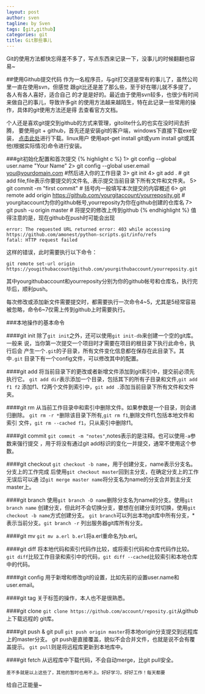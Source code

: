 ```yaml
---
layout: post
author: sven
tagline: by Sven
tags: [git,github]
categories: git
title: Git那些事儿
---
```


Git的使用方法都快忘得差不多了，写点东西来记录一下，没事儿的时候翻翻也容易~

<!--more-->

##使用Github提交代码
作为一名程序员，与git打交道是常有的事儿了，虽然公司里一直在使用svn，但感觉
跟git比还是差了那么些，至于好在哪儿就不多提了，各人有各人喜好，适合自己
的才是是好的。最近由于使用svn较多，也很少有时间来做自己的事儿，导致许多git
的使用方法越来越陌生，特在此记录一些常用的操作，具体的git使用方法还是得
去查看官方文档。

个人还是喜欢git提交到github的方式来管理，gitolite什么的也实在没时间去折腾，
要使用git + github，首先还是安装git的客户端，windows下直接下载exe安装，
[点击此处](http://git-scm.com/download/ "git客户端下载")进行下载。linux用户
使用apt-get install git或yum install git或其他(根据实际情况)命令进行安装。

###git初始化配置和首次提交
{% highlight c %}
1> git config --global user.name "Your Name"
2> git config --global user.email you@yourdomain.com #然后进入你的工作目录
3> git init
4> git add .  # git add file,file表示你要提交的文件名, .表示提交当前目录下所有文件和文件夹。
5> git commit -m "first commit" # 括号内一般填写本次提交的内容概述
6> git remote add origin https://github.com/yourgitaccount/yourreposity.git # yourgitaccount为你的github帐号,yourreposity为你在github创建的仓库名
7> git push -u origin master # 将提交的修改上传到github
{% endhighlight %}
值得注意的是，现在github在push时可能会出现

	error: The requested URL returned error: 403 while accessing https://github.com/amonest/python-scripts.git/info/refs
	fatal: HTTP request failed

这样的错误，此时需要执行以下命令：

	git remote set-url origin https://yougithubaccount@github.com/yourgithubaccount/yourreposity.git

其中yourgithubaccount和yourreposity分别为你的github帐号和仓库名，执行完毕后，顺利push。

每次修改或添加新文件需要提交时，都需要执行一次命令4~5，尤其是5经常容易
被忽略，命令6~7仅需上传到github上时需要执行。

###本地操作的基本命令

####git init
除了`git init`之外，还可以使用`git init-db`来创建一个空的git库。一般来
说，当你第一次提交一个项目时才需要在项目的根目录下执行此命令，执行后会
产生一个`.git`的子目录，所有文件变化信息都在保存在此目录下。其中`.git`
目录下有一个config文件，可以修改其中的配置。

####git add
将当前目录下的更改或者新增文件添加到git索引中，提交前必须先执行它。
`git add dir`表示添加一个目录，包括其下的所有子目录和文件,`git add f1 f2`
添加f1、f2两个文件到索引中，`git add .`添加当前目录下所有文件和文件夹。

####git rm
从当前工作目录中和索引中删除文件。如果参数是一个目录，则会递归删除。
`git rm -r *`删除该目录下所有,`git rm f1`,删除文件f1,包括本地文件和索引
文件，`git rm --cached f1`，只从索引中删除f1。

####git commit
`git commit -m "notes"`,notes表示的是注释。也可以使用`-a`参数来强行提交
，用于将没有通过git add标识的变化一并提交，通常不使用这个参数。

####git checkout
`git checkout -b name`，用于创建分支，name表示分支名。分支上的工作完成
后使用`git checkout master`回到主分支，在确定分支上的工作无误后可以通
过`git merge master name`将分支名为name的分支合并到主分支master上。

####git branch
使用`git branch -D name`删除分支名为name的分支。使用`git branch name`
创建分支，但此时不会切换分支，要想在创建分支时切换，使用`git checkout -b name`方式创建分支。
`git branch`可以列出本地git库中所有分支，*表示当前分支。`git branch -r`
列出服务器git库所有分支。

####git mv
`git mv a.erl b.erl`将a.erl重命名为b.erl。

####git diff
将本地代码和索引代码作比较，或将索引代码和仓库代码作比较。
`git diff`比较工作目录和索引中的代码，`git diff --cached`比较索引和本地仓库中的代码。

####git config
用于新增和修改git的设置，比如先前的设置user.name和user.email。

####git tag
关于标签的操作，本人也不是很熟悉。

####git clone
`git clone https://github.com/account/reposity.git`从github上下载远程的
git库。

####git push & git pull
`git push origin master`将本地origin分支提交到远程库上的master分支。
git push是直接覆盖，貌似不会合并文件，也就是说不会有覆盖提示。
`git pull`则是将远程库更新到本地库中。

####git fetch
从远程库中下载代码，不会自动merge，比git pull安全。

	差不多就是以上这些了，其他的暂时也用不上。好好学习，好好工作！每天都要
给自己正能量~
